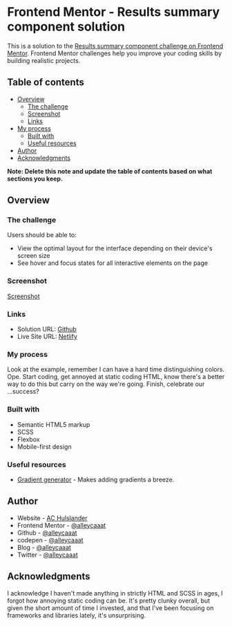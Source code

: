 # Frontend Mentor - Results summary component solution

This is a solution to the [Results summary component challenge on Frontend Mentor](https://www.frontendmentor.io/challenges/results-summary-component-CE_K6s0maV). Frontend Mentor challenges help you improve your coding skills by building realistic projects.

## Table of contents

- [Overview](#overview)
  - [The challenge](#the-challenge)
  - [Screenshot](#screenshot)
  - [Links](#links)
- [My process](#my-process)
  - [Built with](#built-with)
  - [Useful resources](#useful-resources)
- [Author](#author)
- [Acknowledgments](#acknowledgments)

**Note: Delete this note and update the table of contents based on what sections you keep.**

## Overview

### The challenge

Users should be able to:

- View the optimal layout for the interface depending on their device's screen size
- See hover and focus states for all interactive elements on the page

### Screenshot

[Screenshot](./assets/images/screenshot.png)

### Links

- Solution URL: [Github](https://github.com/alleycaaat/frontend-mentor/tree/main/results-summary)
- Live Site URL: [Netlify](https://achulslander-results-summary.netlify.app)

### My process

Look at the example, remember I can have a hard time distinguishing colors.  Ope.  Start coding, get annoyed at static coding HTML, know there's a better way to do this but carry on the way we're going.  Finish, celebrate our ...success?

### Built with

- Semantic HTML5 markup
- SCSS
- Flexbox
- Mobile-first design

### Useful resources

- [Gradient generator](https://cssgradient.io/) - Makes adding gradients a breeze.

## Author

- Website - [AC Hulslander](https://www.achulslander.com/)
- Frontend Mentor - [@alleycaaat](https://www.frontendmentor.io/profile/alleycaaat)
- Github - [@alleycaaat](https://github.com/alleycaaat/)
- codepen - [@alleycaaat](https://codepen.io/alleycaaat)
- Blog - [@alleycaaat](https://blog-achulslander.com/)
- Twitter - [@alleycaaat](https://www.twitter.com/alleycaaat)


## Acknowledgments

I acknowledge I haven't made anything in strictly HTML and SCSS in ages, I forgot how annoying static coding can be.  It's pretty clunky overall, but given the short amount of time I invested, and that I've been focusing on frameworks and libraries lately, it's unsurprising.

